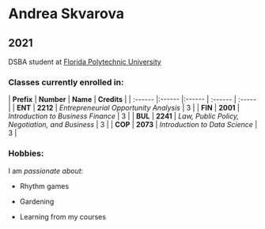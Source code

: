 # Andrea Skvarova

## 2021 

DSBA student at [Florida Polytechnic University](https://www.floridapoly.edu)

### Classes currently enrolled in: 

| **Prefix** | **Number** | **Name** | **Credits** |
| :------ |:------ |:------ | :------ | :----- |
| **ENT** | **2212** | *Entrepreneurial Opportunity Analysis* | 3 |
| **FIN** | **2001** | *Introduction to Business Finance* | 3 |
| **BUL** | **2241** | *Law, Public Policy, Negotiation, and Business* | 3 |
| **COP** | **2073** | *Introduction to Data Science* | 3 |

### Hobbies:

I am _passionate about_: 

- Rhythm games

- Gardening

- Learning from my courses